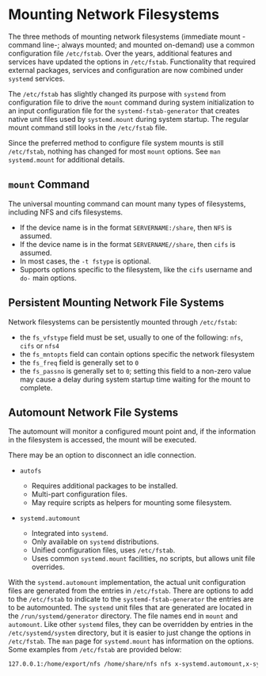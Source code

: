 # Mounting Network Filesystems

The three methods of mounting network filesystems (immediate mount -command line-; always mounted; and mounted on-demand) use a common configuration file `/etc/fstab`. Over the years, additional features and services have updated the options in `/etc/fstab`. Functionality that required external packages, services and configuration are now combined under `systemd` services.

The `/etc/fstab` has slightly changed its purpose with `systemd` from configuration file to drive the `mount` command during system initialization to an input configuration file for the `systemd-fstab-generator` that creates native unit files used by `systemd.mount` during system startup. The regular mount command still looks in the `/etc/fstab` file.

Since the preferred method to configure file system mounts is still `/etc/fstab`, nothing has changed for most `mount` options. See `man systemd.mount` for additional details.

## `mount` Command

The universal mounting command can mount many types of filesystems, including NFS and cifs filesystems.

- If the device name is in the format `SERVERNAME:/share`, then `NFS` is assumed.
- If the device name is in the format `SERVERNAME//share`, then `cifs` is assumed.
- In most cases, the `-t fstype` is optional.
- Supports options specific to the filesystem, like the `cifs` username and `do-` main options.

## Persistent Mounting Network File Systems

Network filesystems can be persistently mounted through `/etc/fstab`:

- the `fs_vfstype` field must be set, usually to one of the following: `nfs`, `cifs` or `nfs4`
- the `fs_mntopts` field can contain options specific the network filesystem
- the `fs_freq` field is generally set to `0`
- the `fs_passno` is generally set to `0`; setting this field to a non-zero value may cause a delay during system startup time waiting for the mount to complete.

## Automount Network File Systems

The automount will monitor a configured mount point and, if the information in the filesystem is accessed, the mount will be executed.

There may be an option to disconnect an idle connection.

- `autofs`
  - Requires additional packages to be installed.
  - Multi-part configuration files.
  - May require scripts as helpers for mounting some filesystem.

- `systemd.automount`
  - Integrated into `systemd`.
  - Only available on `systemd` distributions.
  - Unified configuration files, uses `/etc/fstab`.
  - Uses common `systemd.mount` facilities, no scripts, but allows unit file overrides.

With the `systemd.automount` implementation, the actual unit configuration files are generated from the entries in `/etc/fstab`. There are options to add to the `/etc/fstab` to indicate to the `systemd-fstab-generator` the entries are to be automounted. The `systemd` unit files that are generated are located in the `/run/systemd/generator` directory. The file names end in `mount` and `automount`. Like other `systemd` files, they can be overridden by entries in the `/etc/systemd/system` directory, but it is easier to just change the options in `/etc/fstab`. The `man` page for `systemd.mount` has information on the options. Some examples from `/etc/fstab` are provided below:

```bash
127.0.0.1:/home/export/nfs /home/share/nfs nfs x-systemd.automount,x-systemd.idle-timeout=10,noauto,_netdev 0 0 //localhost/cifs-share /home/share/cifs cifs creds=/root/smbfile,x-systemd.automount,x-systemd.idle-timeout=10,noauto,_netdev 0 0
```
